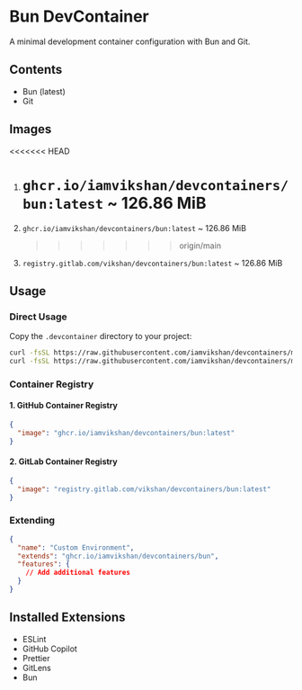 # Bun DevContainer

A minimal development container configuration with Bun and Git.

## Contents

- Bun (latest)
- Git

## Images

<<<<<<< HEAD

1. # `ghcr.io/iamvikshan/devcontainers/bun:latest` ~ 126.86 MiB
1. `ghcr.io/iamvikshan/devcontainers/bun:latest` ~ 126.86 MiB

   > > > > > > > origin/main

1. `registry.gitlab.com/vikshan/devcontainers/bun:latest` ~ 126.86 MiB

## Usage

### Direct Usage

Copy the `.devcontainer` directory to your project:

```bash
curl -fsSL https://raw.githubusercontent.com/iamvikshan/devcontainers/main/base/bun/.devcontainer/devcontainer.json -o .devcontainer/devcontainer.json
curl -fsSL https://raw.githubusercontent.com/iamvikshan/devcontainers/main/base/bun/.devcontainer/Dockerfile -o .devcontainer/Dockerfile
```

### Container Registry

#### 1. GitHub Container Registry

```json
{
  "image": "ghcr.io/iamvikshan/devcontainers/bun:latest"
}
```

#### 2. GitLab Container Registry

```json
{
  "image": "registry.gitlab.com/vikshan/devcontainers/bun:latest"
}
```

### Extending

```json
{
  "name": "Custom Environment",
  "extends": "ghcr.io/iamvikshan/devcontainers/bun",
  "features": {
    // Add additional features
  }
}
```

## Installed Extensions

- ESLint
- GitHub Copilot
- Prettier
- GitLens
- Bun
